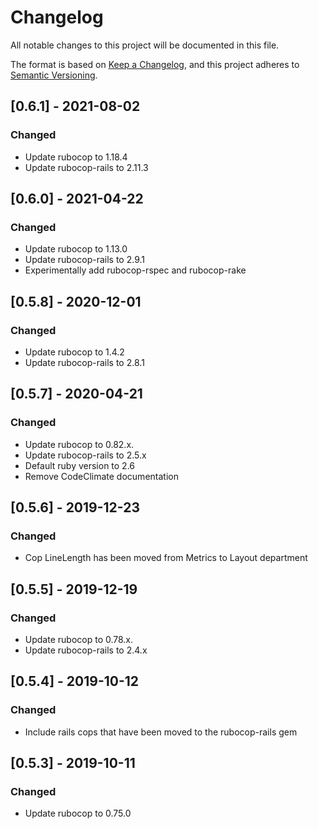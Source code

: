 # Changelog

All notable changes to this project will be documented in this file.

The format is based on [Keep a Changelog](https://keepachangelog.com/en/1.0.0/),
and this project adheres to [Semantic Versioning](https://semver.org/spec/v2.0.0.html).

## [0.6.1] - 2021-08-02

### Changed

- Update rubocop to 1.18.4
- Update rubocop-rails to 2.11.3

## [0.6.0] - 2021-04-22

### Changed

- Update rubocop to 1.13.0
- Update rubocop-rails to 2.9.1
- Experimentally add rubocop-rspec and rubocop-rake

## [0.5.8] - 2020-12-01

### Changed

- Update rubocop to 1.4.2
- Update rubocop-rails to 2.8.1

## [0.5.7] - 2020-04-21

### Changed

- Update rubocop to 0.82.x.
- Update rubocop-rails to 2.5.x
- Default ruby version to 2.6
- Remove CodeClimate documentation

## [0.5.6] - 2019-12-23

### Changed

- Cop LineLength has been moved from Metrics to Layout department

## [0.5.5] - 2019-12-19

### Changed

- Update rubocop to 0.78.x.
- Update rubocop-rails to 2.4.x

## [0.5.4] - 2019-10-12

### Changed

- Include rails cops that have been moved to the rubocop-rails gem

## [0.5.3] - 2019-10-11

### Changed

- Update rubocop to 0.75.0
